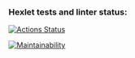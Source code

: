 ### Hexlet tests and linter status:
[![Actions Status](https://github.com/PovolocicoDima/frontend-project-lvl1/workflows/hexlet-check/badge.svg)](https://github.com/PovolocicoDima/frontend-project-lvl1/actions)

[![Maintainability](https://api.codeclimate.com/v1/badges/a99a88d28ad37a79dbf6/maintainability)](https://codeclimate.com/github/codeclimate/codeclimate/maintainability)